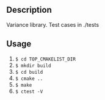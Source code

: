 ## Description
Variance library. Test cases in ./tests

## Usage
1. `$ cd TOP_CMAKELIST_DIR`
2. `$ mkdir build`
3. `$ cd build`
4. `$ cmake ..`
5. `$ make`
6. `$ ctest -V`
